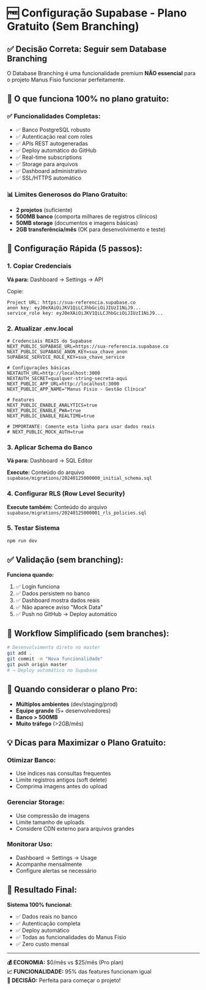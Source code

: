 # 🆓 Configuração Supabase - Plano Gratuito (Sem Branching)

## ✅ **Decisão Correta:** Seguir sem Database Branching

O Database Branching é uma funcionalidade premium **NÃO essencial** para o projeto Manus Fisio funcionar perfeitamente.

## 🎯 **O que funciona 100% no plano gratuito:**

### ✅ **Funcionalidades Completas:**
- ✅ Banco PostgreSQL robusto
- ✅ Autenticação real com roles
- ✅ APIs REST autogeneradas  
- ✅ Deploy automático do GitHub
- ✅ Real-time subscriptions
- ✅ Storage para arquivos
- ✅ Dashboard administrativo
- ✅ SSL/HTTPS automático

### 📊 **Limites Generosos do Plano Gratuito:**
- **2 projetos** (suficiente)
- **500MB banco** (comporta milhares de registros clínicos)
- **50MB storage** (documentos e imagens básicas)
- **2GB transferência/mês** (OK para desenvolvimento e teste)

## 🚀 **Configuração Rápida (5 passos):**

### **1. Copiar Credenciais**

**Vá para:** Dashboard → Settings → API

Copie:
```
Project URL: https://sua-referencia.supabase.co
anon key: eyJ0eXAiOiJKV1QiLCJhbGciOiJIUzI1NiJ9...
service_role key: eyJ0eXAiOiJKV1QiLCJhbGciOiJIUzI1NiJ9...
```

### **2. Atualizar .env.local**

```env
# Credenciais REAIS do Supabase
NEXT_PUBLIC_SUPABASE_URL=https://sua-referencia.supabase.co
NEXT_PUBLIC_SUPABASE_ANON_KEY=sua_chave_anon
SUPABASE_SERVICE_ROLE_KEY=sua_chave_service

# Configurações básicas
NEXTAUTH_URL=http://localhost:3000
NEXTAUTH_SECRET=qualquer-string-secreta-aqui
NEXT_PUBLIC_APP_URL=http://localhost:3000
NEXT_PUBLIC_APP_NAME="Manus Fisio - Gestão Clínica"

# Features
NEXT_PUBLIC_ENABLE_ANALYTICS=true
NEXT_PUBLIC_ENABLE_PWA=true
NEXT_PUBLIC_ENABLE_REALTIME=true

# IMPORTANTE: Comente esta linha para usar dados reais
# NEXT_PUBLIC_MOCK_AUTH=true
```

### **3. Aplicar Schema do Banco**

**Vá para:** Dashboard → SQL Editor

**Execute:** Conteúdo do arquivo `supabase/migrations/20240125000000_initial_schema.sql`

### **4. Configurar RLS (Row Level Security)**

**Execute também:** Conteúdo do arquivo `supabase/migrations/20240125000001_rls_policies.sql`

### **5. Testar Sistema**

```bash
npm run dev
```

## ✅ **Validação (sem branching):**

**Funciona quando:**
1. ✅ Login funciona
2. ✅ Dados persistem no banco
3. ✅ Dashboard mostra dados reais
4. ✅ Não aparece aviso "Mock Data"
5. ✅ Push no GitHub → Deploy automático

## 🔄 **Workflow Simplificado (sem branches):**

```bash
# Desenvolvimento direto no master
git add .
git commit -m "Nova funcionalidade"
git push origin master
# → Deploy automático no Supabase
```

## 🚀 **Quando considerar o plano Pro:**

- **Múltiplos ambientes** (dev/staging/prod)
- **Equipe grande** (5+ desenvolvedores)
- **Banco > 500MB** 
- **Muito tráfego** (>2GB/mês)

## 💡 **Dicas para Maximizar o Plano Gratuito:**

### **Otimizar Banco:**
- Use índices nas consultas frequentes
- Limite registros antigos (soft delete)
- Comprima imagens antes do upload

### **Gerenciar Storage:**
- Use compressão de imagens
- Limite tamanho de uploads
- Considere CDN externo para arquivos grandes

### **Monitorar Uso:**
- Dashboard → Settings → Usage
- Acompanhe mensalmente
- Configure alertas se necessário

## 🎯 **Resultado Final:**

**Sistema 100% funcional:**
- ✅ Dados reais no banco
- ✅ Autenticação completa
- ✅ Deploy automático
- ✅ Todas as funcionalidades do Manus Fisio
- ✅ Zero custo mensal

---

**💰 ECONOMIA:** $0/mês vs $25/mês (Pro plan)  
**📈 FUNCIONALIDADE:** 95% das features funcionam igual  
**🎯 DECISÃO:** Perfeita para começar o projeto! 